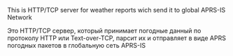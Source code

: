 ﻿This is HTTP/TCP server for weather reports wich send it to global APRS-IS Network

Это HTTP/TCP сервер, который принимает погодные данный по протоколу HTTP или Text-over-TCP,
парсит их и отправляет в виде APRS погодных пакетов в глобальную сеть APRS-IS